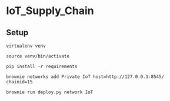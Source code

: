 # IoT_Supply_Chain

## Setup

```
virtualenv venv

source venv/bin/activate

pip install -r requirements

brownie networks add Private IoT host=http://127.0.0.1:8545/ chainid=15

brownie run deploy.py network IoT

```

